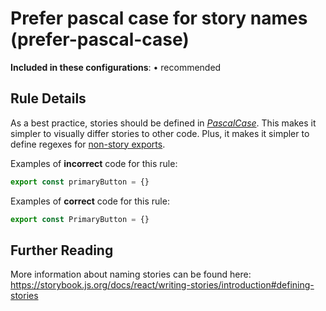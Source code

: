 # Prefer pascal case for story names (prefer-pascal-case)

<!-- RULE-CATEGORIES:START -->

**Included in these configurations**: • recommended

<!-- RULE-CATEGORIES:END -->

## Rule Details

As a best practice, stories should be defined in [_PascalCase_](https://en.wiktionary.org/wiki/Pascal_case). This makes it simpler to visually differ stories to other code. Plus, it makes it simpler to define regexes for [non-story exports](https://storybook.js.org/docs/react/api/csf#non-story-exports).

Examples of **incorrect** code for this rule:

```js
export const primaryButton = {}
```

Examples of **correct** code for this rule:

```js
export const PrimaryButton = {}
```

## Further Reading

More information about naming stories can be found here: https://storybook.js.org/docs/react/writing-stories/introduction#defining-stories
